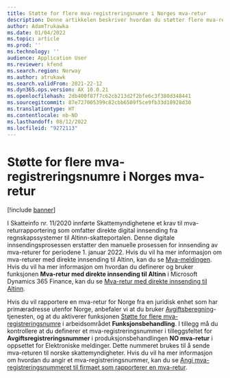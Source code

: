 ```yaml
---
title: Støtte for flere mva-registreringsnumre i Norges mva-retur
description: Denne artikkelen beskriver hvordan du støtter flere mva-registreringsnumre i en mva-retur i Norge.
author: AdamTrukawka
ms.date: 01/04/2022
ms.topic: article
ms.prod: ''
ms.technology: ''
audience: Application User
ms.reviewer: kfend
ms.search.region: Norway
ms.author: atrukawk
ms.search.validFrom: 2021-22-12
ms.dyn365.ops.version: AX 10.0.21
ms.openlocfilehash: 2db400f87f7c62cb213d2f2bfe6c3f380d348441
ms.sourcegitcommit: 87e727005399c82cbb6509f5ce9fb33d18928d30
ms.translationtype: HT
ms.contentlocale: nb-NO
ms.lasthandoff: 08/12/2022
ms.locfileid: "9272113"
---
```

# <a name="support-for-multiple-vat-registration-numbers-in-the-vat-return-of-norway"></a>Støtte for flere mva-registreringsnumre i Norges mva-retur

[!include [banner](../includes/banner.md)]

I Skatteinfo nr. 11/2020 innførte Skattemyndighetene et krav til mva-returrapportering som omfatter direkte digital innsending fra regnskapssystemer til Altinn-skatteportalen. Denne digitale innsendingsprosessen erstatter den manuelle prosessen for innsending av mva-returer for periodene 1. januar 2022. Hvis du vil ha mer informasjon om mva-returer med direkte innsending til Altinn, kan du se [Mva-meldingen](https://skatteetaten.github.io/mva-meldingen/english/). Hvis du vil ha mer informasjon om hvordan du definerer og bruker funksjonen **Mva-retur med direkte innsending til Altinn** i Microsoft Dynamics 365 Finance, kan du se [Mva-retur med direkte innsending til Altinn](emea-nor-vat-return.md).

Hvis du vil rapportere en mva-retur for Norge fra en juridisk enhet som har primæradresse utenfor Norge, anbefaler vi at du bruker [Avgiftsberegning](global-tax-calcuation-service-overview.md)-tjenesten, og at du aktiverer funksjonen [Støtte for flere mva-registreringsnumre](emea-multiple-vat-registration-numbers.md) i arbeidsområdet **Funksjonsbehandling**. I tillegg må du kontrollere at du definerer et mva-registreringsnummer i tilleggsfeltet for **Avgiftsregistreringsnummer** i produksjonsbehandlingen **NO mva-retur** i oppsettet for Elektroniske meldinger. Dette nummeret brukes til å sende mva-returen til norske skattemyndigheter. Hvis du vil ha mer informasjon om hvordan du angir et mva-registreringsnummer, kan du se [Angi mva-registreringsnummeret til firmaet som rapporterer en mva-retur](emea-nor-vat-return-setup.md#vat-registration-number).
